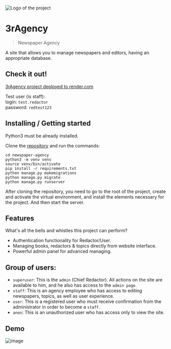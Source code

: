 ![Logo of the project](https://i.ibb.co/4FxS3nG/github.png)

# 3rAgency
> Newspaper Agency

A site that allows you to manage newspapers and editors, having an appropriate database.

## Check it out!

<a href="https://threeragency.onrender.com" target="_blank">3rAgency project deployed to render.com</a>

Test user (is staff):  
login: `test.redactor`  
password: `redtest123`

## Installing / Getting started

Python3 must be already installed.

Clone the [repository](https://github.com/ketstap162/newspaper-agency) and run the commands:

```shell
cd newspaper-agency
python3 -m venv venv
source venv/bin/activate
pip install -r requirements.txt
python manage.py makemigrations
python manage.py migrate
python manage.py runserver
```

After cloning the repository, you need to go to the root of the project, create and activate the virtual environment, and install the elements necessary for the project. And then start the server.

## Features

What's all the bells and whistles this project can perform?
* Authentication functionality for Redactor/User.
* Managing books, redactors & topics directly from website interface.
* Powerful admin panel for advanced managing.

## Group of users:
* `superuser`: This is the `admin` (Chief Redactor). 
All actions on the site are available to him, and he also 
has access to the `admin page`.
* `staff`: This is an agency employee who has access 
to editing newspapers, topics, as well as user experience.
* `user`: This is a registered user who must receive 
confirmation from the administrator in order to become a `staff`.
* `anon`: This is an unauthorized user 
who has access only to view the site.

## Demo
![image](https://user-images.githubusercontent.com/72568844/204335794-56fe003a-7d42-48de-86f7-bfba940b84ec.png)

